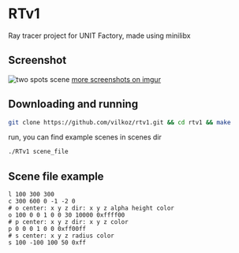 # RTv1
Ray tracer project for UNIT Factory, made using minilibx

## Screenshot
![two spots scene](http://i.imgur.com/fCFMVJ4.png)
[more screenshots on imgur](http://imgur.com/a/efMht)

## Downloading and running

```bash
git clone https://github.com/vilkoz/rtv1.git && cd rtv1 && make
```

run, you can find example scenes in scenes dir
```bash
./RTv1 scene_file
```

## Scene file example 
```
l 100 300 300
c 300 600 0 -1 -2 0
# o center: x y z dir: x y z alpha height color
o 100 0 0 1 0 0 30 10000 0xffff00
# p center: x y z dir: x y z color
p 0 0 0 1 0 0 0xff00ff
# s center: x y z radius color
s 100 -100 100 50 0xff
```
